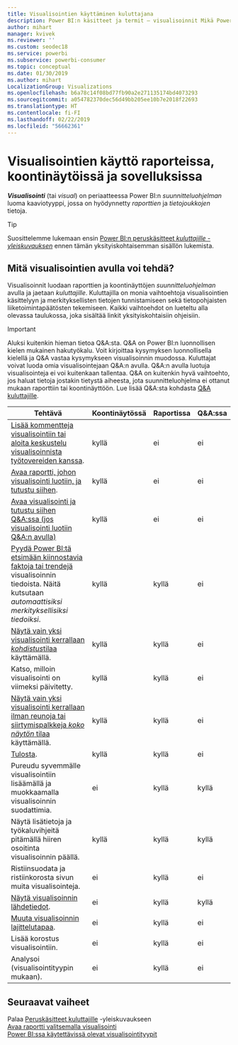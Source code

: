 ```yaml
---
title: Visualisointien käyttäminen kuluttajana
description: Power BI:n käsitteet ja termit – visualisoinnit Mikä Power BI:n visualisointi on?
author: mihart
manager: kvivek
ms.reviewer: ''
ms.custom: seodec18
ms.service: powerbi
ms.subservice: powerbi-consumer
ms.topic: conceptual
ms.date: 01/30/2019
ms.author: mihart
LocalizationGroup: Visualizations
ms.openlocfilehash: b6a78c14f08bd77fb90a2e271135174bd4073293
ms.sourcegitcommit: a054782370dec56d49bb205ee10b7e2018f22693
ms.translationtype: HT
ms.contentlocale: fi-FI
ms.lasthandoff: 02/22/2019
ms.locfileid: "56662361"
---
```

# <a name="interact-with-visualizations-in-reports-dashboards-and-apps"></a>Visualisointien käyttö raporteissa, koontinäytöissä ja sovelluksissa

***Visualisointi*** (tai *visual*) on periaatteessa Power BI:n *suunnitteluohjelman* luoma kaaviotyyppi, jossa on hyödynnetty *raporttien* ja *tietojoukkojen* tietoja. 

> [!TIP]
> Suosittelemme lukemaan ensin [Power BI:n peruskäsitteet *kuluttajille -yleiskuvauksen*](end-user-basic-concepts.md) ennen tämän yksityiskohtaisemman sisällön lukemista.

## <a name="what-can-i-do-with-visualizations"></a>Mitä visualisointien avulla voi tehdä?

Visualisoinnit luodaan raporttien ja koontinäyttöjen *suunnitteluohjelman* avulla ja jaetaan *kuluttajille*. Kuluttajilla on monia vaihtoehtoja visualisointien käsittelyyn ja merkityksellisten tietojen tunnistamiseen sekä tietopohjaisten liiketoimintapäätösten tekemiseen. Kaikki vaihtoehdot on lueteltu alla olevassa taulukossa, joka sisältää linkit yksityiskohtaisiin ohjeisiin.

> [!IMPORTANT]
> Aluksi kuitenkin hieman tietoa Q&A:sta. Q&A on Power BI:n luonnollisen kielen mukainen hakutyökalu. Voit kirjoittaa kysymyksen luonnollisella kielellä ja Q&A vastaa kysymykseen visualisoinnin muodossa. Kuluttajat voivat luoda omia visualisointejaan Q&A:n avulla. Q&A:n avulla luotuja visualisointeja ei voi kuitenkaan tallentaa. Q&A on kuitenkin hyvä vaihtoehto, jos haluat tietoja jostakin tietystä aiheesta, jota suunnitteluohjelma ei ottanut mukaan raporttiin tai koontinäyttöön. Lue lisää Q&A:sta kohdasta [Q&A kuluttajille](end-user-q-and-a.md).



|Tehtävä  |Koontinäytössä  |Raportissa  | Q&A:ssa
|---------|---------|---------|--------|
|[Lisää kommentteja visualisointiin tai aloita keskustelu visualisoinnista työtovereiden kanssa](end-user-comment.md).     |  kyllä       |   ei      |  ei  |
|[Avaa raportti, johon visualisointi luotiin, ja tutustu siihen](end-user-tiles.md).     |    kyllä     |   ei      |  ei |
|[Avaa visualisointi ja tutustu siihen Q&A:ssa (jos visualisointi luotiin Q&A:n avulla)](end-user-q-and-a.md)     |   kyllä      |   ei      |  ei  |
|[Pyydä Power BI:tä etsimään kiinnostavia faktoja tai trendejä](end-user-insights.md) visualisoinnin tiedoista.  Näitä kutsutaan *automaattisiksi merkityksellisiksi tiedoiksi*.     |    kyllä     |   kyllä      | ei   |
|[Näytä vain yksi visualisointi kerrallaan *kohdistus*tilaa](end-user-focus.md) käyttämällä.     | kyllä        |   kyllä      | ei  |
|Katso, milloin visualisointi on viimeksi päivitetty.     |  kyllä       |    kyllä     | ei  |
|[Näytä vain yksi visualisointi kerrallaan ilman reunoja tai siirtymispalkkeja *koko näytön* tilaa](end-user-focus.md) käyttämällä.     |   kyllä      |  kyllä       | ei  |
|[Tulosta](end-user-print.md).     |  kyllä       |   kyllä      | ei  |
|Pureudu syvemmälle visualisointiin lisäämällä ja muokkaamalla visualisoinnin suodattimia.     |    ei     |   kyllä      | kyllä  |
|Näytä lisätietoja ja työkaluvihjeitä pitämällä hiiren osoitinta visualisoinnin päällä.     |    kyllä     |   kyllä      | kyllä  |
|Ristiinsuodata ja ristiinkorosta sivun muita visualisointeja.     |   ei      |   kyllä      | ei  |
|[Näytä visualisoinnin lähdetiedot](end-user-show-data.md).     |  ei       |   kyllä      | kyllä  |
| [Muuta visualisoinnin lajittelutapaa](end-user-search-sort.md). | ei  | kyllä  | ei  |
| Lisää korostus visualisointiin. | ei  | kyllä  |  ei |
| Analysoi (visualisointityypin mukaan). | ei  | kyllä  | ei  |

## <a name="next-steps"></a>Seuraavat vaiheet
Palaa [Peruskäsitteet kuluttajille](end-user-basic-concepts.md)   -yleiskuvaukseen  
[Avaa raportti valitsemalla visualisointi](end-user-report-open.md)    
[Power BI:ssa käytettävissä olevat visualisointityypit](end-user-visual-type.md)